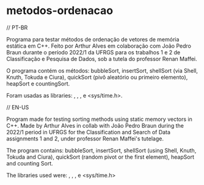 # metodos-ordenacao
// PT-BR

Programa para testar métodos de ordenação de vetores de memória estática em C++.
Feito por Arthur Alves em colaboração com João Pedro Braun durante o período 2022/1 da UFRGS para os trabalhos 1 e 2 de Classificação e Pesquisa de Dados, sob a tutela do professor Renan Maffei.

O programa contém os métodos: bubbleSort, insertSort, shellSort (via Shell, Knuth, Tokuda e Ciura), quickSort (pivô aleatório ou primeiro elemento), heapSort e countingSort.

Foram usadas as libraries: <iostream> , <vector> , <random> , <ostream> e <sys/time.h>.

// EN-US

Program made for testing sorting methods using static memory vectors in C++.
Made by Arthur Alves in collab with João Pedro Braun during the 2022/1 period in UFRGS for the Classification and Search of Data assignments 1 and 2, under professor Renan Maffei's tutelage.

The program contains: bubbleSort, insertSort, shellSort (using Shell, Knuth, Tokuda and Ciura), quickSort (random pivot or the first element), heapSort and counting Sort.

The libraries used were: <iostream> , <vector> , <random> , <ostream> e <sys/time.h>
